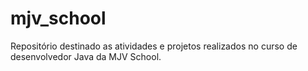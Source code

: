 # mjv_school
Repositório destinado as atividades e projetos realizados no curso de desenvolvedor Java da MJV School.
